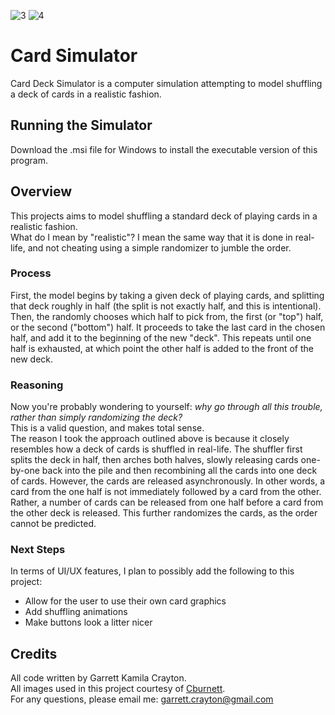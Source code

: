 ![3]
![4]


# Card Simulator
Card Deck Simulator is a computer simulation attempting to model shuffling a deck of cards in a realistic fashion.

## Running the Simulator
Download the .msi file for Windows to install the executable version of this program.

## Overview
This projects aims to model shuffling a standard deck of playing cards in a realistic fashion. \
What do I mean by "realistic"? I mean the same way that it is done in real-life, and not cheating using a simple randomizer to jumble the order.

### Process
First, the model begins by taking a given deck of playing cards, and splitting that deck roughly in half (the split is not exactly half, and this is intentional). \
Then, the randomly chooses which half to pick from, the first (or "top") half, or the second ("bottom") half. It proceeds to take the last card in the chosen half, and add it to the beginning of the new "deck". This repeats until one half is exhausted, at which point the other half is added to the front of the new deck.

### Reasoning
Now you're probably wondering to yourself: *why go through all this trouble, rather than simply randomizing the deck?* \
This is a valid question, and makes total sense. \
The reason I took the approach outlined above is because it closely resembles how a deck of cards is shuffled in real-life. The shuffler first splits the deck in half, then arches both halves, slowly releasing cards one-by-one back into the pile and then recombining all the cards into one deck of cards. However, the cards are released asynchronously. In other words, a card from the one half is not immediately followed by a card from the other. Rather, a number of cards can be released from one half before a card from the other deck is released. This further randomizes the cards, as the order cannot be predicted.



### Next Steps
In terms of UI/UX features, I plan to possibly add the following to this project:
* Allow for the user to use their own card graphics
* Add shuffling animations
* Make buttons look a litter nicer

## Credits
All code written by Garrett Kamila Crayton. \
All images used in this project courtesy of [Cburnett][2].\
For any questions, please email me: [garrett.crayton@gmail.com][1]



[1]: mailto:garrett.crayton@gmail.com
[2]: https://en.wikipedia.org/wiki/User:Cburnett
[3]: https://img.shields.io/github/license/onekamila/CardSimulator
[4]: https://img.shields.io/github/v/release/onekamila/CardSimulator
